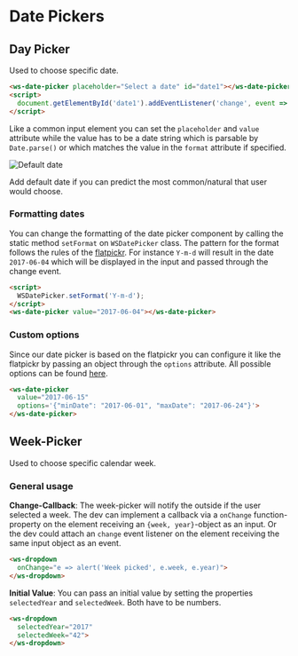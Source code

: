 # Date Pickers

## Day Picker
Used to choose specific date.

<ws-date-picker placeholder="Select a date" change.delegate="log('Date1 changed', $event)"></ws-date-picker>
```html
<ws-date-picker placeholder="Select a date" id="date1"></ws-date-picker>
<script>
  document.getElementById('date1').addEventListener('change', event => console.log('Date1 changed', event));
</script>
```
Like a common input element you can set the `placeholder` and `value` attribute while the value has to be
a date string which is parsable by `Date.parse()` or which matches the value in the `format` attribute if specified.

![Default date](src/style/assets/pick-ex1.jpg)
<p>Add default date if you can predict the most common/natural that user would choose.</p>


### Formatting dates
You can change the formatting of the date picker component by calling the static method `setFormat` on `WSDatePicker` class.
The pattern for the format follows the rules of the [flatpickr](https://chmln.github.io/flatpickr/formatting/).
For instance `Y-m-d` will result in the date `2017-06-04` which will be displayed in the input and passed
through the change event.

```html
<script>
  WSDatePicker.setFormat('Y-m-d');
</script>
<ws-date-picker value="2017-06-04"></ws-date-picker>
```

### Custom options
Since our date picker is based on the flatpickr you can configure it like the flatpickr by passing an
object through the `options` attribute. All possible options can be found [here](https://chmln.github.io/flatpickr/options/).

<ws-date-picker value="2017-06-15" format="Y-m-d" options.bind="{minDate: '2017-06-01', maxDate: '2017-06-24'}"></ws-date-picker>
```html
<ws-date-picker
  value="2017-06-15"
  options='{"minDate": "2017-06-01", "maxDate": "2017-06-24"}'>
</ws-date-picker>
```

## Week-Picker
Used to choose specific calendar week.

### General usage
**Change-Callback**:
The week-picker will notify the outside if the user selected a week. The dev can implement a callback via a `onChange` function-property on the element receiving an `{week, year}`-object as an input. Or the dev could attach an `change` event listener on the element receiving the same input object as an event.
<ws-week-picker change.delegate="alert('Week picked', $event.week, $event.year)"></ws-week-picker>
```html
<ws-dropdown
  onChange="e => alert('Week picked', e.week, e.year)">
</ws-dropdown>
```

**Initial Value**:
You can pass an initial value by setting the properties `selectedYear` and `selectedWeek`. Both have to be numbers.
```html
<ws-dropdown
  selectedYear="2017"
  selectedWeek="42">
</ws-dropdown>
```
